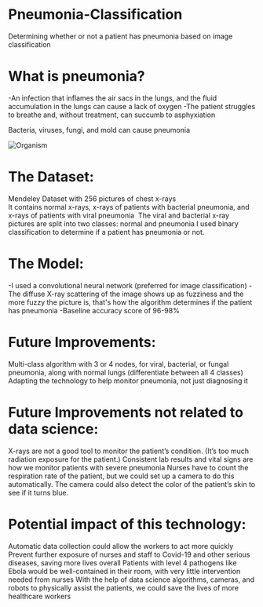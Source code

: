 # Pneumonia-Classification
Determining whether or not a patient has pneumonia based on image classification


# What is pneumonia? 
-An infection that inflames the air sacs in the lungs, and the fluid accumulation in the lungs can cause a lack of oxygen
-The patient struggles to breathe and, without treatment, can succumb to asphyxiation

Bacteria, viruses, fungi, and mold can cause pneumonia 

![Organism](blob:https://imgur.com/ddefa5b1-351e-4eb5-931e-592c830366d0)

# The Dataset: 
Mendeley Dataset with 256 pictures of chest x-rays  
It contains normal x-rays, x-rays of patients with bacterial pneumonia, and x-rays of patients with viral pneumonia ​​
The viral and bacterial x-ray pictures are split into two classes: normal and pneumonia
I used binary classification to determine if a patient has pneumonia or not. 

# The Model: 
-I used a convolutional neural network (preferred for image classification)
-The diffuse X-ray scattering of the image shows up as fuzziness and the more fuzzy the picture is, that's how the algorithm determines if the patient has pneumonia 
-Baseline accuracy score of 96-98%

# Future Improvements: 
Multi-class algorithm with 3 or 4 nodes, for viral, bacterial, or fungal pneumonia, along with normal lungs (differentiate between all 4 classes)
Adapting the technology to help monitor pneumonia, not just diagnosing it   

# Future Improvements not related to data science: 
X-rays are not a good tool to monitor the patient’s condition. (It’s too much radiation exposure for the patient.) 
Consistent lab results and vital signs are how we monitor patients with severe pneumonia 
Nurses have to count the respiration rate of the patient, but we could set up a camera to do this automatically. 
The camera could also detect the color of the patient’s skin to see if it turns blue. 

# Potential impact of this technology: 
Automatic data collection could allow the workers to act more quickly
Prevent further exposure of nurses and staff to Covid-19 and other serious diseases, saving more lives overall
Patients with level 4 pathogens like Ebola would be well-contained in their room, with very little intervention needed from nurses
With the help of data science algorithms, cameras, and robots to physically assist the patients, we could save the lives of more healthcare workers

